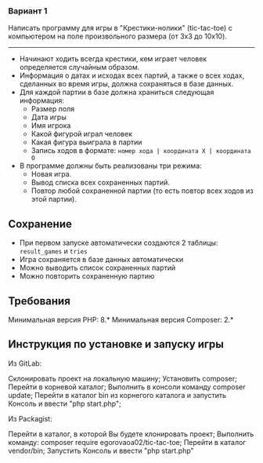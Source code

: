 ### Вариант 1
Написать программу для игры в "Крестики-нолики" (tic-tac-toe) с компьютером на поле произвольного размера (от 3x3 до 10x10).

* * *

* Начинают ходить всегда крестики, кем играет человек определяется случайным образом. 
* Информация о датах и исходах всех партий, а также о всех ходах, сделанных во время игры, должна сохраняться в базе данных.
* Для каждой партии в базе должна храниться следующая информация:
    * Размер поля
    * Дата игры
    * Имя игрока
    * Какой фигурой играл человек
    * Какая фигура выиграла в партии
    * Запись ходов в формате: 
      `номер хода | координата X | координата O`
* В программе должны быть реализованы три режима:
    * Новая игра.
    * Вывод списка всех сохраненных партий.
    * Повтор любой сохраненной партии (то есть повтор всех ходов из этой партии).

## Сохранение 

* При первом запуске автоматически создаются 2 таблицы: `result_games` и `tries`
* Игра сохраняется в базе данных автоматически
* Можно выводить список сохраненных партий
* Можно повторить сохраненную партию

## Требования
Минимальная версия PHP: 8.*
Минимальная версия Composer: 2.*

## Инструкция по установке и запуску игры
Из GitLab:

Склонировать проект на локальную машину;
Установить composer;
Перейти в корневой каталог;
Выполнить в консоли команду composer update;
Перейти в каталог bin из корнегого каталога и запустить Консоль и ввести "php start.php";

Из Packagist:

Перейти в каталог, в которой Вы будете клонировать проект;
Выполнить команду: composer require egorovaoa02/tic-tac-toe;
Перейти в каталог vendor/bin;
Запустить Консоль и ввести "php start.php"

